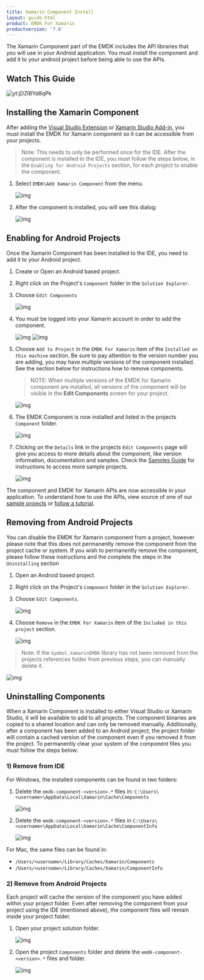 ```yaml
---
title: Xamarin Component Install
layout: guide.html
product: EMDK For Xamarin
productversion: '7.0'
---
```

The Xamarin Component part of the EMDK includes the API libraries that you will use in your Android application. You must install the component and add it to your android project before being able to use the APIs.

## Watch This Guide
![yt:jDZlBYd8qPk](../../../images/video.png)



## Installing the Xamarin Component
After adding the [Visual Studio Extension](/emdk-for-xamarin/7-0/gui/vs/setup) or [Xamarin Studio Add-in](/emdk-for-xamarin/7-0/guide/xs/setup), you must install the EMDK for Xamarin component so it can be accessible from your projects.

> Note: This needs to only be performed once for the IDE. After the component is installed to the IDE, you must follow the steps below, in the `Enabling for Android Projects` section, for each project to enable the component.

1. Select `EMDK\Add Xamarin Component` from the menu.

	![img](../../../images/component/menu-install.jpg)

2. After the component is installed, you will see this dialog:

	![img](../../../images/component/installed-dialog.jpg)

## Enabling for Android Projects
Once the Xamarin Component has been installed to the IDE, you need to add it to your Android project.

1. Create or Open an Android based project.
2. Right click on the Project's `Component` folder in the `Solution Explorer`.
3. Choose `Edit Components`

	![img](../../../images/vs/edit-components.png)
4. You must be logged into your Xamarin account in order to add the component.

	![img](../../../images/component/login.png)
	![img](../../../images/component/login-complete.png)

5. Choose `Add to Project` in the `EMDK For Xamarin` item of the `Installed on this machine` section. Be sure to pay attention to the version number you are adding, you may have multiple versions of the component installed. See the section below for instructions how to remove components.

    >NOTE: When multiple versions of the EMDK for Xamarin component are installed, all versions of the component will be visible in the **Edit Components** screen for your project.
    
	![img](../../../images/component/add.jpg)




6. The EMDK Component is now installed and listed in the projects `Component` folder.

	![img](../../../images/component/installed.png)

7. Clicking on the `Details` link in the projects `Edit Components` page will give you access to more details about the component, like version information, documentation and samples. Check the [Samples Guide](/emdk-for-xamarin/7-0/guide/sample/about) for instructions to access more sample projects.

	![img](../../../images/component/details.jpg)

The component and EMDK for Xamarin APIs are now accessible in your application. To understand how to use the APIs, view source of one of our [sample projects](/emdk-for-xamarin/7-0/guide/sample/about) or [follow a tutorial](/emdk-for-xamarin/7-0/tutorial/index).

## Removing from Android Projects
You can disable the EMDK for Xamarin component from a project, however please note that this does not permanently remove the component from the project cache or system. If you wish to permanently remove the component, please follow these instructions and the complete the steps in the `Uninstalling` section

1. Open an Android based project.
2. Right click on the Project's `Component` folder in the `Solution Explorer`.
3. Choose `Edit Components`.

	![img](../../../images/vs/edit-components.png)
5. Choose `Remove` in the `EMDK For Xamarin` item of the `Included in this project` section.

	![img](../../../images/component/remove.jpg)

> Note: If the `Symbol.XamarinEMDK` library has not been removed from the projects references folder from previous steps, you can manually delete it.  

![img](../../../images/component/references.jpg)


## Uninstalling Components
When a Xamarin Component is installed to either Visual Studio or Xamarin Studio, it will be available to add to all projects. The component binaries are copied to a shared location and can only be removed manually. Additionally, after a component has been added to an Android project, the project folder will contain a cached version of the component even if you removed it from the project. To permanently clear your system of the component files you must follow the steps below:

### 1) Remove from IDE
For Windows, the installed components can be found in two folders:

1. Delete the `emdk-component-<version>.*` files in: `C:\Users\<username>\AppData\Local\Xamarin\Cache\Components`

	![img](../../../images/component/cache.jpg)

2. Delete the `emdk-component-<version>.*` files in `C:\Users\<username>\AppData\Local\Xamarin\Cache\ComponentInfo`

	![img](../../../images/component/cache-info.jpg)

For Mac, the same files can be found in:

* `/Users/<username>/Library/Caches/Xamarin/Components`
* `/Users/<username>/Library/Caches/Xamarin/ComponentInfo`

### 2) Remove from Android Projects
Each project will cache the version of the component you have added within your project folder. Even after removing the component from your project using the IDE (mentioned above), the component files will remain inside your project folder.

1. Open your project solution folder.

	![img](../../../images/component/project-folder.jpg)
2. Open the project `Components` folder and delete the `emdk-component-<version>.*` files and folder.

	![img](../../../images/component/project-folder-component.jpg)














